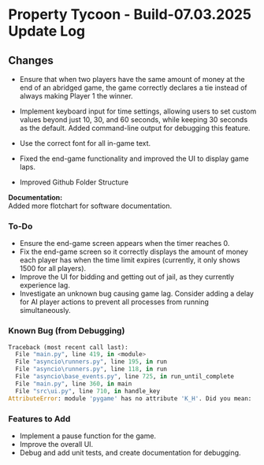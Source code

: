 # Property Tycoon - Build-07.03.2025 Update Log

## Changes

- Ensure that when two players have the same amount of money at the end of an abridged game, the game correctly declares a tie instead of always making Player 1 the winner.  
- Implement keyboard input for time settings, allowing users to set custom values beyond just 10, 30, and 60 seconds, while keeping 30 seconds as the default. Added command-line output for debugging this feature.  
- Use the correct font for all in-game text.  
- Fixed the end-game functionality and improved the UI to display game laps.  

- Improved Github Folder Structure

**Documentation:**  
Added more flotchart for software documentation.

### To-Do

- Ensure the end-game screen appears when the timer reaches 0.  
- Fix the end-game screen so it correctly displays the amount of money each player has when the time limit expires (currently, it only shows 1500 for all players).  
- Improve the UI for bidding and getting out of jail, as they currently experience lag.  
- Investigate an unknown bug causing game lag. Consider adding a delay for AI player actions to prevent all processes from running simultaneously.  

### Known Bug (from Debugging)  

```python
Traceback (most recent call last):
  File "main.py", line 419, in <module>
  File "asyncio\runners.py", line 195, in run
  File "asyncio\runners.py", line 118, in run
  File "asyncio\base_events.py", line 725, in run_until_complete
  File "main.py", line 360, in main
  File "src\ui.py", line 710, in handle_key
AttributeError: module 'pygame' has no attribute 'K_H'. Did you mean: 'K_h'?
```

### Features to Add

- Implement a pause function for the game.  
- Improve the overall UI.  
- Debug and add unit tests, and create documentation for debugging.
